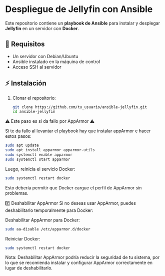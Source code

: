 # Despliegue de Jellyfin con Ansible

Este repositorio contiene un **playbook de Ansible** para instalar y desplegar **Jellyfin** en un servidor con **Docker**.

## 📌 Requisitos

- Un servidor con Debian/Ubuntu
- Ansible instalado en la máquina de control
- Acceso SSH al servidor

## ⚡ Instalación

1. Clonar el repositorio:
   ```bash
   git clone https://github.com/tu_usuario/ansible-jellyfin.git
   cd ansible-jellyfin

⚠️ Este paso es si da fallo por AppArmor ⚠️

Si te da fallo al levantar el playbook hay que instalar appArmor e hacer estos pasos:

```bash
sudo apt update
sudo apt install apparmor apparmor-utils
sudo systemctl enable apparmor
sudo systemctl start apparmor
```
Luego, reinicia el servicio Docker:
  ```bash
sudo systemctl restart docker
```
Esto debería permitir que Docker cargue el perfil de AppArmor sin problemas.

2️⃣ Deshabilitar AppArmor
Si no deseas usar AppArmor, puedes deshabilitarlo temporalmente para Docker:

Deshabilitar AppArmor para Docker:
```bash
sudo aa-disable /etc/apparmor.d/docker
```
Reiniciar Docker:
```bash
sudo systemctl restart docker
```
Nota: Deshabilitar AppArmor podría reducir la seguridad de tu sistema, por lo que se recomienda instalar y configurar AppArmor correctamente en lugar de deshabilitarlo.
